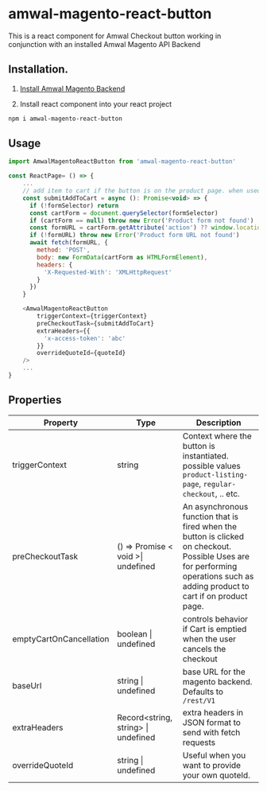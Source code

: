 # amwal-magento-react-button

This is a react component for Amwal Checkout button working in conjunction with an installed Amwal Magento API Backend

## Installation.

1. [Install Amwal Magento Backend](https://docs.amwal.tech/docs/magento-installation)


2. Install react component into your react project
```bash
npm i amwal-magento-react-button
```
## Usage

```javascript
import AmwalMagentoReactButton from 'amwal-magento-react-button'

const ReactPage= () => {
    ...
    // add item to cart if the button is on the product page. when used in cart or mini-cart, preCheckoutTask should be left undefined
    const submitAddToCart = async (): Promise<void> => {
      if (!formSelector) return
      const cartForm = document.querySelector(formSelector)
      if (cartForm == null) throw new Error('Product form not found')
      const formURL = cartForm.getAttribute('action') ?? window.location.href
      if (!formURL) throw new Error('Product form URL not found')
      await fetch(formURL, {
        method: 'POST',
        body: new FormData(cartForm as HTMLFormElement),
        headers: {
          'X-Requested-With': 'XMLHttpRequest'
        }
      })
    }

    <AmwalMagentoReactButton
        triggerContext={triggerContext}
        preCheckoutTask={submitAddToCart}
        extraHeaders={{
          'x-access-token': 'abc'
        }}
        overrideQuoteId={quoteId}
    />
    ...
}
```

## Properties
| Property                | Type                                  | Description                                                                                                                                                                   |
|-------------------------|---------------------------------------|-------------------------------------------------------------------------------------------------------------------------------------------------------------------------------|
| triggerContext          | string                                | Context where the button is instantiated. possible values `product-listing-page`, `regular-checkout`, .. etc.                                                                 |
| preCheckoutTask         | ()  =>   Promise < void >\| undefined | An asynchronous function that is fired when the button is clicked on checkout. Possible Uses are for performing operations such as adding product to cart if on product page. |
| emptyCartOnCancellation | boolean \| undefined                  | controls behavior if Cart is emptied when the user cancels the checkout                                                                                                       |
| baseUrl | string \| undefined                  | base URL for the magento backend. Defaults to `/rest/V1`                                                                                                                      |
| extraHeaders | Record<string, string> \| undefined                  | extra headers in JSON format to send with fetch requests                                                                                                                      |
| overrideQuoteId | string \| undefined                  | Useful when you want to provide your own quoteId.                                                                                                       |



